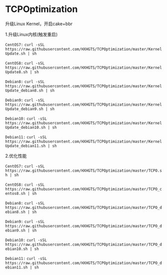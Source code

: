 # TCPOptimization

升级Linux Kernel，开启cake+bbr

1.升级Linux内核(触发重启)

`CentOS7:`
`curl -sSL https://raw.githubusercontent.com/HXHGTS/TCPOptimization/master/KernelUpdate.sh | sh`

`CentOS8:`
`curl -sSL https://raw.githubusercontent.com/HXHGTS/TCPOptimization/master/KernelUpdate8.sh | sh`

`Debian8:`
`curl -sSL https://raw.githubusercontent.com/HXHGTS/TCPOptimization/master/KernelUpdate_debian8.sh | sh`

`Debian9:`
`curl -sSL https://raw.githubusercontent.com/HXHGTS/TCPOptimization/master/KernelUpdate_debian9.sh | sh`

`Debian10:`
`curl -sSL https://raw.githubusercontent.com/HXHGTS/TCPOptimization/master/KernelUpdate_debian10.sh | sh`

`Debian11:`
`curl -sSL https://raw.githubusercontent.com/HXHGTS/TCPOptimization/master/KernelUpdate_debian11.sh | sh`

2.优化性能

`CentOS7:`
`curl -sSL https://raw.githubusercontent.com/HXHGTS/TCPOptimization/master/TCPO.sh | sh`

`CentOS8:`
`curl -sSL https://raw.githubusercontent.com/HXHGTS/TCPOptimization/master/TCPO_centos8.sh | sh`

`Debian8:`
`curl -sSL https://raw.githubusercontent.com/HXHGTS/TCPOptimization/master/TCPO_debian8.sh | sh`

`Debian9:`
`curl -sSL https://raw.githubusercontent.com/HXHGTS/TCPOptimization/master/TCPO_debian9.sh | sh`

`Debian10:`
`curl -sSL https://raw.githubusercontent.com/HXHGTS/TCPOptimization/master/TCPO_debian10.sh | sh`

`Debian11:`
`curl -sSL https://raw.githubusercontent.com/HXHGTS/TCPOptimization/master/TCPO_debian11.sh | sh`

